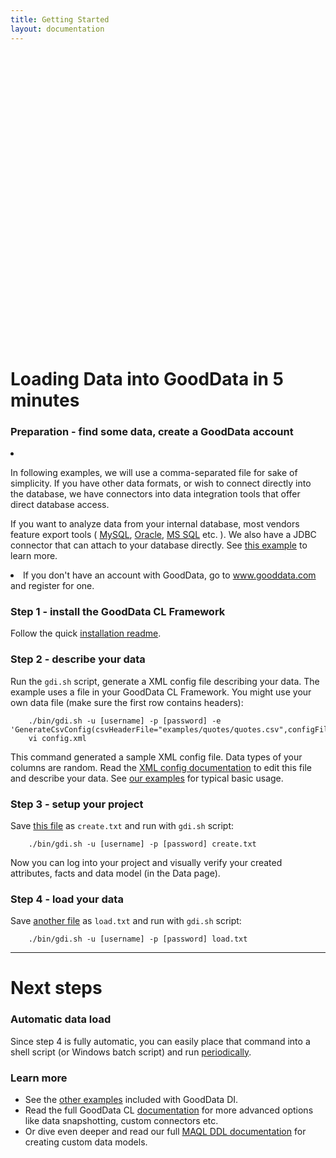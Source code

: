 ```yaml
---
title: Getting Started
layout: documentation
---
```


<div style="text-align: center; margin-top: 25px">
    <object width="640" height="456"><param name="allowfullscreen" value="true" /><param name="allowscriptaccess" value="always" /><param name="movie" value="http://vimeo.com/moogaloop.swf?clip_id=12674036&amp;server=vimeo.com&amp;show_title=1&amp;show_byline=0&amp;show_portrait=0&amp;color=576bab&amp;fullscreen=1" /><embed src="http://vimeo.com/moogaloop.swf?clip_id=12674036&amp;server=vimeo.com&amp;show_title=1&amp;show_byline=0&amp;show_portrait=0&amp;color=576bab&amp;fullscreen=1" type="application/x-shockwave-flash" allowfullscreen="true" allowscriptaccess="always" width="640" height="456"></embed></object><br>
</div>

# Loading Data into GoodData in 5 minutes

### Preparation - find some data, create a GoodData account

<li>
    <p>In following examples, we will use a comma-separated file for sake of simplicity. If you have other data formats, or wish to connect directly into the database, we have connectors into data integration tools that offer direct database access.</p>
    <p>If you want to analyze data from your internal database, most vendors feature export tools
        (
        <a href="http://dev.mysql.com/doc/refman/5.1/en/mysqldump.html" target="_blank">MySQL</a>,
        <a href="http://dev.mysql.com/doc/refman/5.1/en/mysqldump.html" target="_blank">Oracle</a>,
        <a href="http://technet.microsoft.com/en-us/library/dd255223.aspx">MS SQL</a> etc.
        ). We also have a JDBC connector that can attach to your database directly. See <a href="/gooddata-cl/examples/jdbc/">this example</a> to learn more.
    </p>
</li>
<li>If you don't have an account with GoodData, go to <a href="http://www.gooddata.com/">www.gooddata.com</a> and register for one.</li>

### Step 1 - install the GoodData CL Framework

Follow the quick [installation readme](/gooddata-cl/install.html).

<h3 id="describe">Step 2 - describe your data</h3>

Run the `gdi.sh` script, generate a XML config file describing your data. The example uses a file in your GoodData CL Framework. You might use your own data file (make sure the first row contains headers):

        ./bin/gdi.sh -u [username] -p [password] -e 'GenerateCsvConfig(csvHeaderFile="examples/quotes/quotes.csv",configFile="config.xml");'
        vi config.xml

This command generated a sample XML config file. Data types of your columns are random. Read the [XML config documentation](/gooddata-cl/documentation.html) to edit this file and describe your data. See [our examples](/gooddata-cl/examples/) for typical basic usage.

### Step 3 - setup your project

Save [this file](create.txt) as `create.txt` and run with `gdi.sh` script:

        ./bin/gdi.sh -u [username] -p [password] create.txt

Now you can log into your project and visually verify your created attributes, facts and data model (in the Data page).

### Step 4 - load your data

Save [another file](load.txt) as `load.txt` and run with `gdi.sh` script:

        ./bin/gdi.sh -u [username] -p [password] load.txt

<hr>

# Next steps

<h3 id="automate">Automatic data load</h3>

Since step 4 is fully automatic, you can easily place that command into a shell script (or Windows batch script) and run [periodically](http://en.wikipedia.org/wiki/Cron).
            
### Learn more

 * See the [other examples](/gooddata-cl/examples/) included with GoodData DI.
 * Read the full GoodData CL [documentation](/gooddata-cl/documentation.html) for more advanced options like data snapshotting, custom connectors etc.
 * Or dive even deeper and read our full [MAQL DDL documentation](/api/maql-ddl.html) for creating custom data models.
